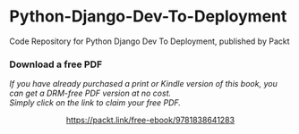 # Python-Django-Dev-To-Deployment
Code Repository for Python Django Dev To Deployment, published by Packt
### Download a free PDF

 <i>If you have already purchased a print or Kindle version of this book, you can get a DRM-free PDF version at no cost.<br>Simply click on the link to claim your free PDF.</i>
<p align="center"> <a href="https://packt.link/free-ebook/9781838641283">https://packt.link/free-ebook/9781838641283 </a> </p>